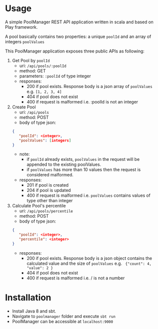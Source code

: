 # Usage

A simple PoolManager REST API application written in scala and based on Play framework.

A pool basically contains two properties: a unique `poolId` and an array of integers `poolValues`

This PoolManager application exposes three public APIs as following:

1. Get Pool by `poolId`
    - uri: `/api/pools/:poolId`
    - method: GET
    - parameters: `:poolId` of type integer
    - responses:
      - 200 if pool exists. Response  body is a json array of `poolValues` e.g. `[1, 2, 3, 4]`
      - 404 if pool does not exist
      - 400 if request is malformed i.e. :poolId is not an integer
2. Create Pool
   - uri: `/api/pools`
   - method: POST
   - body of type json:
   ```json
   {
      "poolId": <integer>,
      "poolValues": [integers]
   }
   ```
   - note: 
     - if `poolId` already exists, `poolValues` in the request will be appended to the existing poolValues.
     - if `poolValues` has more than 10 values then the request is considered malformed.
   - responses:
      - 201 if pool is created 
      - 204 if pool is updated
      - 400 if request is malformed i.e. `poolValues` contains values of type other than integer
3. Calculate Pool's percentile
   - uri: `/api/pools/percentile`
   - method: POST
   - body of type json:
   ```json
   {
      "poolId": <integer>,
      "percentile": <integer>
   }
   ```
    - responses:
        - 200 if pool exists. Response  body is a json object contains the calculated value and the size of `poolValues`
         e.g. ``` {"count": 4, "value": 2 }```
        - 404 if pool does not exist
        - 400 if request is malformed i.e. <poolId> / <percentile> is not a number

# Installation
- Install Java 8 and sbt. 
- Navigate to `poolmanager` folder and execute `sbt run`
- PoolManager can be accessible at `localhost:9000`